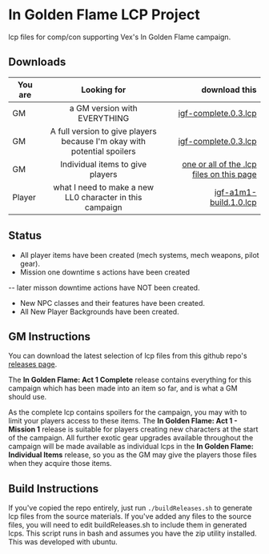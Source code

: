 # In Golden Flame LCP Project
lcp files for comp/con supporting Vex's In Golden Flame campaign. 

## Downloads
| You are       | Looking for            | download this  |
| ------------- |:-------------:| -----:|
| GM      | a GM version with EVERYTHING  |[igf-complete.0.3.lcp](https://github.com/hiddenkrypt/inGoldenFlameLCP/releases/download/complete.0.1/igf-complete.0.3.lcp) |
| GM      |  A full version to give players because I'm okay with potential spoilers |[igf-complete.0.3.lcp](https://github.com/hiddenkrypt/inGoldenFlameLCP/releases/download/complete.0.1/igf-complete.0.3.lcp) |
| GM | Individual items to give players |  [one or all of the .lcp files on this page](https://github.com/hiddenkrypt/inGoldenFlameLCP/releases/tag/items.1) |
| Player| what I need to make a new LL0 character in this campaign | [igf-a1m1-build.1.0.lcp](https://github.com/hiddenkrypt/inGoldenFlameLCP/releases/download/a1m1.1.0/igf-a1m1-build.1.0.lcp) |


## Status
* All player items have been created (mech systems, mech weapons, pilot gear). 
* Mission one downtime s actions have been created

 -- later misson downtime actions have NOT been created. 
* New NPC classes and their features have been created.
* All New Player Backgrounds have been created.



## GM Instructions
You can download the latest selection of lcp files from this github repo's [releases page](https://github.com/hiddenkrypt/inGoldenFlameLCP/releases). 

The **In Golden Flame: Act 1 Complete** release contains everything for this campaign which has been made into an item so far, and is what a GM should use.

As the complete lcp contains spoilers for the campaign, you may with to limit your players access to these items. The **In Golden Flame: Act 1 - Mission 1** release is suitable for players creating new characters at the start of the campaign. All further exotic gear upgrades available throughout the campaign will be made available as individual lcps in the **In Golden Flame: Individual Items** release, so you as the GM may give the players those files when they acquire those items. 

## Build Instructions
If you've copied the repo entirely, just run `./buildReleases.sh` to generate lcp files from the source materials. If you've added any files to the source files, you will need to edit buildReleases.sh to include them in generated lcps. This script runs in bash and assumes you have the zip utility installed. This was developed with ubuntu. 